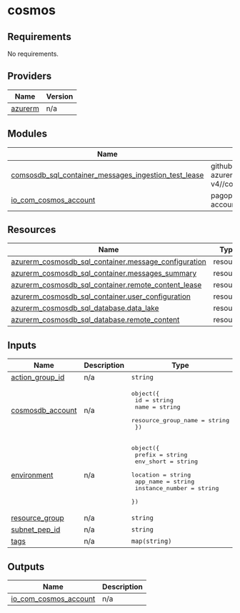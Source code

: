 # cosmos

<!-- BEGIN_TF_DOCS -->
## Requirements

No requirements.

## Providers

| Name | Version |
|------|---------|
| <a name="provider_azurerm"></a> [azurerm](#provider\_azurerm) | n/a |

## Modules

| Name | Source | Version |
|------|--------|---------|
| <a name="module_comsosdb_sql_container_messages_ingestion_test_lease"></a> [comsosdb\_sql\_container\_messages\_ingestion\_test\_lease](#module\_comsosdb\_sql\_container\_messages\_ingestion\_test\_lease) | github.com/pagopa/terraform-azurerm-v4//cosmosdb_sql_container | v1.2.1 |
| <a name="module_io_com_cosmos_account"></a> [io\_com\_cosmos\_account](#module\_io\_com\_cosmos\_account) | pagopa-dx/azure-cosmos-account/azurerm | ~> 0.0 |

## Resources

| Name | Type |
|------|------|
| [azurerm_cosmosdb_sql_container.message_configuration](https://registry.terraform.io/providers/hashicorp/azurerm/latest/docs/resources/cosmosdb_sql_container) | resource |
| [azurerm_cosmosdb_sql_container.messages_summary](https://registry.terraform.io/providers/hashicorp/azurerm/latest/docs/resources/cosmosdb_sql_container) | resource |
| [azurerm_cosmosdb_sql_container.remote_content_lease](https://registry.terraform.io/providers/hashicorp/azurerm/latest/docs/resources/cosmosdb_sql_container) | resource |
| [azurerm_cosmosdb_sql_container.user_configuration](https://registry.terraform.io/providers/hashicorp/azurerm/latest/docs/resources/cosmosdb_sql_container) | resource |
| [azurerm_cosmosdb_sql_database.data_lake](https://registry.terraform.io/providers/hashicorp/azurerm/latest/docs/resources/cosmosdb_sql_database) | resource |
| [azurerm_cosmosdb_sql_database.remote_content](https://registry.terraform.io/providers/hashicorp/azurerm/latest/docs/resources/cosmosdb_sql_database) | resource |

## Inputs

| Name | Description | Type | Default | Required |
|------|-------------|------|---------|:--------:|
| <a name="input_action_group_id"></a> [action\_group\_id](#input\_action\_group\_id) | n/a | `string` | n/a | yes |
| <a name="input_cosmosdb_account"></a> [cosmosdb\_account](#input\_cosmosdb\_account) | n/a | <pre>object({<br>    id                  = string<br>    name                = string<br>    resource_group_name = string<br>  })</pre> | n/a | yes |
| <a name="input_environment"></a> [environment](#input\_environment) | n/a | <pre>object({<br>    prefix          = string<br>    env_short       = string<br>    location        = string<br>    app_name        = string<br>    instance_number = string<br>  })</pre> | n/a | yes |
| <a name="input_resource_group"></a> [resource\_group](#input\_resource\_group) | n/a | `string` | n/a | yes |
| <a name="input_subnet_pep_id"></a> [subnet\_pep\_id](#input\_subnet\_pep\_id) | n/a | `string` | n/a | yes |
| <a name="input_tags"></a> [tags](#input\_tags) | n/a | `map(string)` | n/a | yes |

## Outputs

| Name | Description |
|------|-------------|
| <a name="output_io_com_cosmos_account"></a> [io\_com\_cosmos\_account](#output\_io\_com\_cosmos\_account) | n/a |
<!-- END_TF_DOCS -->

